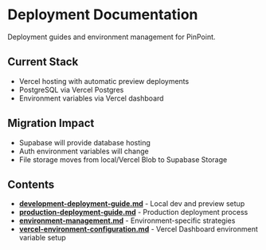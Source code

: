 # Deployment Documentation

Deployment guides and environment management for PinPoint.

## Current Stack

- Vercel hosting with automatic preview deployments
- PostgreSQL via Vercel Postgres
- Environment variables via Vercel dashboard

## Migration Impact

- Supabase will provide database hosting
- Auth environment variables will change
- File storage moves from local/Vercel Blob to Supabase Storage

## Contents

- **[development-deployment-guide.md](./development-deployment-guide.md)** - Local dev and preview setup
- **[production-deployment-guide.md](./production-deployment-guide.md)** - Production deployment process
- **[environment-management.md](./environment-management.md)** - Environment-specific strategies
- **[vercel-environment-configuration.md](./vercel-environment-configuration.md)** - Vercel Dashboard environment variable setup
